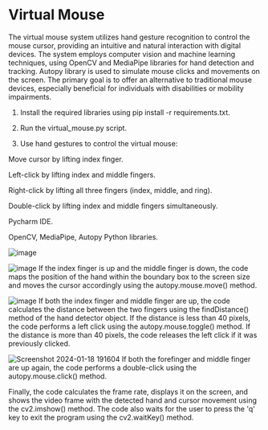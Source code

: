# Virtual Mouse


The virtual mouse system utilizes hand gesture recognition to control the mouse cursor, providing an intuitive and natural interaction with digital devices. The system employs computer vision and machine learning techniques, using OpenCV and MediaPipe libraries for hand detection and tracking. Autopy library is used to simulate mouse clicks and movements on the screen. The primary goal is to offer an alternative to traditional mouse devices, especially beneficial for individuals with disabilities or mobility impairments.

1.  Install the required libraries using pip install -r requirements.txt.
   
2.  Run the virtual_mouse.py script.

3.   Use hand gestures to control the virtual mouse:
   
Move cursor by lifting index finger.

Left-click by lifting index and middle fingers.

Right-click by lifting all three fingers (index, middle, and ring).

Double-click by lifting index and middle fingers simultaneously.


Pycharm IDE.

OpenCV, MediaPipe, Autopy Python libraries.

![image](https://github.com/Aditi2018/virtual-mouse/assets/117904179/e9438904-9253-445b-8826-af5ae48ecc69)


![image](https://github.com/Aditi2018/virtual-mouse/assets/117904179/520b2f54-8298-4f6c-9166-d3064f73f266)
If the index finger is up and the middle finger is down, the code maps the position of the hand within the boundary box to the screen size and moves the cursor accordingly using the autopy.mouse.move() method. 

![image](https://github.com/Aditi2018/virtual-mouse/assets/117904179/d732436c-46b0-4645-bf2d-255d50481acb)
If both the index finger and middle finger are up, the code calculates the distance between the two fingers using the findDistance() method of the hand detector object. If the distance is less than 40 pixels, the code performs a left click using the autopy.mouse.toggle() method. If the distance is more than 40 pixels, the code releases the left click if it was previously clicked.


![Screenshot 2024-01-18 191604](https://github.com/Aditi2018/virtual-mouse/assets/117904179/90a3cf88-31dd-497c-b38e-55e334bccd82)
If both the forefinger and middle finger are up again, the code performs a double-click using the autopy.mouse.click() method.

Finally, the code calculates the frame rate, displays it on the screen, and shows the video frame with the detected hand and cursor movement using the cv2.imshow() method. The code also waits for the user to press the 'q' key to exit the program using the cv2.waitKey() method.




